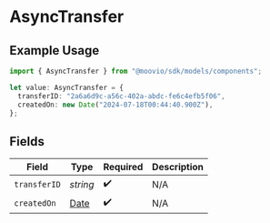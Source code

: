 # AsyncTransfer

## Example Usage

```typescript
import { AsyncTransfer } from "@moovio/sdk/models/components";

let value: AsyncTransfer = {
  transferID: "2a6a6d9c-a56c-402a-abdc-fe6c4efb5f06",
  createdOn: new Date("2024-07-18T00:44:40.900Z"),
};
```

## Fields

| Field                                                                                         | Type                                                                                          | Required                                                                                      | Description                                                                                   |
| --------------------------------------------------------------------------------------------- | --------------------------------------------------------------------------------------------- | --------------------------------------------------------------------------------------------- | --------------------------------------------------------------------------------------------- |
| `transferID`                                                                                  | *string*                                                                                      | :heavy_check_mark:                                                                            | N/A                                                                                           |
| `createdOn`                                                                                   | [Date](https://developer.mozilla.org/en-US/docs/Web/JavaScript/Reference/Global_Objects/Date) | :heavy_check_mark:                                                                            | N/A                                                                                           |
